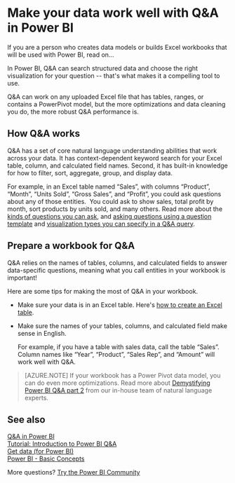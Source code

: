 ﻿<properties
   pageTitle="Make your data work well with Q&A in Power BI"
   description="Make your data work well with Q&A in Power BI"
   services="powerbi"
   documentationCenter=""
   authors="mihart"
   manager="mblythe"
   backup=""
   editor=""
   tags=""
   qualityFocus="no"
   qualityDate=""/>

<tags
   ms.service="powerbi"
   ms.devlang="NA"
   ms.topic="article"
   ms.tgt_pltfrm="NA"
   ms.workload="powerbi"
   ms.date="10/05/2016"
   ms.author="mihart"/>

# Make your data work well with Q&A in Power BI  

If you are a person who creates data models or builds Excel workbooks that will be used with Power BI, read on...

In Power BI, Q&A can search structured data and choose the right visualization for your question -- that's what makes it a compelling tool to use.   

Q&A can work on any uploaded Excel file that has tables, ranges, or contains a PowerPivot model, but the more optimizations and data cleaning you do, the more robust Q&A performance is. 

## How Q&A works  
Q&A has a set of core natural language understanding abilities that work across your data. It has context-dependent keyword search for your Excel table, column, and calculated field names. Second, it has built-in knowledge for how to filter, sort, aggregate, group, and display data. 

For example, in an Excel table named “Sales”, with columns “Product”, “Month”, “Units Sold”, “Gross Sales”, and “Profit”, you could ask questions about any of those entities.  You could ask to show sales, total profit by month, sort products by units sold, and many others. Read more about the [kinds of questions you can ask](http://blogs.msdn.com/b/powerbi/archive/2014/02/27/demystifying-power-bi-q-amp-a-part-1.aspx), and [asking questions using a question template](powerbi-service-q-and-a.md) and [visualization types you can specify in a Q&A query](powerbi-service-visualization-types-for-reports-and-q-and-a.md).

## Prepare a workbook for Q&A  
Q&A relies on the names of tables, columns, and calculated fields to answer data-specific questions, meaning what you call entities in your workbook is important!

Here are some tips for making the most of Q&A in your workbook.

-   Make sure your data is in an Excel table. Here's [how to create an Excel table](https://support.office.com/article/Create-an-Excel-table-in-a-worksheet-e81aa349-b006-4f8a-9806-5af9df0ac664?ui=en-US&rs=en-US&ad=US).

-   Make sure the names of your tables, columns, and calculated field make sense in English.

    For example, if you have a table with sales data, call the table “Sales”. Column names like “Year”, “Product”, “Sales Rep”, and “Amount” will work well with Q&A.

>[AZURE.NOTE]  If your workbook has a Power Pivot data model, you can do even more optimizations. Read more about [Demystifying Power BI Q&A part 2](http://blogs.msdn.com/b/powerbi/archive/2014/02/27/demystifying-power-bi-q-amp-a-part-2.aspx) from our in-house team of natural language experts.

## See also  
[Q&A in Power BI](powerbi-service-q-and-a.md)  
[Tutorial: Introduction to Power BI Q&A](powerbi-service-tutorial-introduction-to-q-and-a.md)  
[Get data (for Power BI)](powerbi-service-get-data.md)  
[Power BI - Basic Concepts](powerbi-service-basic-concepts.md)

More questions? [Try the Power BI Community](http://community.powerbi.com/)
